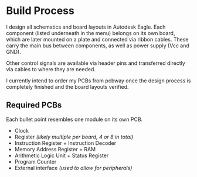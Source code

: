 # Build Process

I design all schematics and board layouts in Autodesk Eagle. Each component (listed underneath in the menu) belongs on its own board, which are later mounted on a plate and connected via ribbon cables. These carry the main bus between components, as well as power supply (Vcc and GND).

Other control signals are available via header pins and transferred directly via cables to where they are needed.

I currently intend to order my PCBs from pcbway once the design process is completely finished and the board layouts verified.

## Required PCBs
Each bullet point resembles one module on its own PCB.

- Clock
- Register _(likely multiple per board, 4 or 8 in total)_
- Instruction Register + Instruction Decoder
- Memory Address Register + RAM
- Arithmetic Logic Unit + Status Register
- Program Counter
- External interface _(used to allow for peripherals)_
